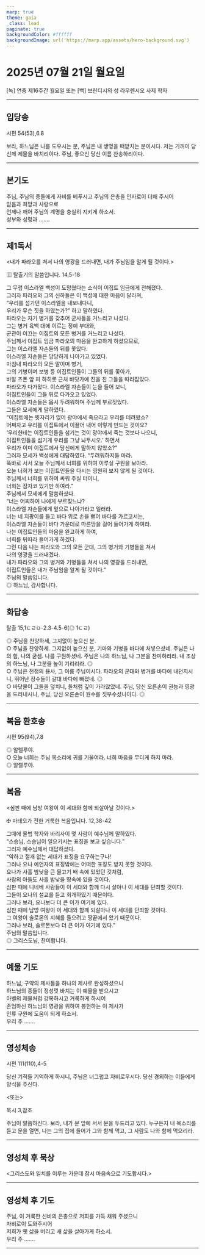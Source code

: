 ```yaml
---
marp: true
theme: gaia
_class: lead
paginate: true
backgroundColor: #ffffff
backgroundImage: url('https://marp.app/assets/hero-background.svg')
---
```


# 2025년 07월 21일 월요일

[녹] 연중 제16주간 월요일 또는 [백] 브린디시의 성 라우렌시오 사제 학자  




---

## 입당송

시편 54(53),6.8

보라, 하느님은 나를 도우시는 분, 주님은 내 생명을 떠받치는 분이시다. 저는 기꺼이 당신께 제물을 바치리이다. 주님, 좋으신 당신 이름 찬송하리이다.  
  


---

## 본기도

주님, 주님의 종들에게 자비를 베푸시고 주님의 은총을 인자로이 더해 주시어  
믿음과 희망과 사랑으로  
언제나 깨어 주님의 계명을 충실히 지키게 하소서.  
성부와 성령과 …….  
  


---

## 제1독서

<내가 파라오를 쳐서 나의 영광을 드러내면, 내가 주님임을 알게 될 것이다.>

▥ 탈출기의 말씀입니다. 14,5-18

그 무렵 이스라엘 백성이 도망쳤다는 소식이 이집트 임금에게 전해졌다.  
그러자 파라오와 그의 신하들은 이 백성에 대한 마음이 달라져,  
“우리를 섬기던 이스라엘을 내보내다니,  
우리가 무슨 짓을 하였는가?” 하고 말하였다.  
파라오는 자기 병거를 갖추어 군사들을 거느리고 나섰다.  
그는 병거 육백 대에 이르는 정예 부대와,  
군관이 이끄는 이집트의 모든 병거를 거느리고 나섰다.  
주님께서 이집트 임금 파라오의 마음을 완고하게 하셨으므로,  
그는 이스라엘 자손들의 뒤를 쫓았다.  
이스라엘 자손들은 당당하게 나아가고 있었다.  
마침내 파라오의 모든 말이며 병거,  
그의 기병이며 보병 등 이집트인들이 그들의 뒤를 쫓아가,  
바알 츠폰 앞 피 하히롯 근처 바닷가에 진을 친 그들을 따라잡았다.  
파라오가 다가왔다. 이스라엘 자손들이 눈을 들어 보니,  
이집트인들이 그들 뒤로 다가오고 있었다.  
이스라엘 자손들은 몹시 두려워하며 주님께 부르짖었다.  
그들은 모세에게 말하였다.  
“이집트에는 묏자리가 없어 광야에서 죽으라고 우리를 데려왔소?  
어쩌자고 우리를 이집트에서 이끌어 내어 이렇게 만드는 것이오?  
‘우리한테는 이집트인들을 섬기는 것이 광야에서 죽는 것보다 나으니,  
이집트인들을 섬기게 우리를 그냥 놔두시오.’ 하면서  
우리가 이미 이집트에서 당신에게 말하지 않았소?”  
그러자 모세가 백성에게 대답하였다. “두려워하지들 마라.  
똑바로 서서 오늘 주님께서 너희를 위하여 이루실 구원을 보아라.  
오늘 너희가 보는 이집트인들을 다시는 영원히 보지 않게 될 것이다.  
주님께서 너희를 위하여 싸워 주실 터이니,  
너희는 잠자코 있기만 하여라.”  
주님께서 모세에게 말씀하셨다.  
“너는 어찌하여 나에게 부르짖느냐?  
이스라엘 자손들에게 앞으로 나아가라고 일러라.  
너는 네 지팡이를 들고 바다 위로 손을 뻗어 바다를 가르고서는,  
이스라엘 자손들이 바다 가운데로 마른땅을 걸어 들어가게 하여라.  
나는 이집트인들의 마음을 완고하게 하여,  
너희를 뒤따라 들어가게 하겠다.  
그런 다음 나는 파라오와 그의 모든 군대, 그의 병거와 기병들을 쳐서  
나의 영광을 드러내겠다.  
내가 파라오와 그의 병거와 기병들을 쳐서 나의 영광을 드러내면,  
이집트인들은 내가 주님임을 알게 될 것이다.”  
주님의 말씀입니다.  
◎ 하느님, 감사합니다.  
  


---

## 화답송

탈출 15,1ㄷㄹㅁ-2.3-4.5-6(◎ 1ㄷㄹ)

◎ 주님을 찬양하세, 그지없이 높으신 분.  
○ 주님을 찬양하세. 그지없이 높으신 분, 기마와 기병을 바다에 처넣으셨네. 주님은 나의 힘, 나의 굳셈. 나를 구원하셨네. 주님은 나의 하느님, 나 그분을 찬미하리라. 내 조상의 하느님, 나 그분을 높이 기리리라. ◎  
○ 주님은 전쟁의 용사, 그 이름 주님이시다. 파라오의 군대와 병거를 바다에 내던지시니, 뛰어난 장수들이 갈대 바다에 빠졌네. ◎  
○ 바닷물이 그들을 덮치니, 돌처럼 깊이 가라앉았네. 주님, 당신 오른손이 권능과 영광을 드러내시니, 주님, 당신 오른손이 원수를 짓부수셨나이다. ◎  
  


---

## 복음 환호송

시편 95(94),7.8

◎ 알렐루야.  
○ 오늘 너희는 주님 목소리에 귀를 기울여라. 너희 마음을 무디게 하지 마라.  
◎ 알렐루야.  
  


---

## 복음

<심판 때에 남방 여왕이 이 세대와 함께 되살아날 것이다.>

✠ 마태오가 전한 거룩한 복음입니다. 12,38-42

그때에 율법 학자와 바리사이 몇 사람이 예수님께 말하였다.  
“스승님, 스승님이 일으키시는 표징을 보고 싶습니다.”  
그러자 예수님께서 대답하셨다.  
“악하고 절개 없는 세대가 표징을 요구하는구나!  
그러나 요나 예언자의 표징밖에는 어떠한 표징도 받지 못할 것이다.  
요나가 사흘 밤낮을 큰 물고기 배 속에 있었던 것처럼,  
사람의 아들도 사흘 밤낮을 땅속에 있을 것이다.  
심판 때에 니네베 사람들이 이 세대와 함께 다시 살아나 이 세대를 단죄할 것이다.  
그들이 요나의 설교를 듣고 회개하였기 때문이다.  
그러나 보라, 요나보다 더 큰 이가 여기에 있다.  
심판 때에 남방 여왕이 이 세대와 함께 되살아나 이 세대를 단죄할 것이다.  
그 여왕이 솔로몬의 지혜를 들으려고 땅끝에서 왔기 때문이다.  
그러나 보라, 솔로몬보다 더 큰 이가 여기에 있다.”  
주님의 말씀입니다.  
◎ 그리스도님, 찬미합니다.  
  


---

## 예물 기도

하느님, 구약의 제사들을 하나의 제사로 완성하셨으니  
하느님의 종들이 정성껏 바치는 이 예물을 받으시고  
아벨의 제물처럼 강복하시고 거룩하게 하시어  
존엄하신 하느님의 영광을 위하여 봉헌하는 이 제사가  
인류 구원에 도움이 되게 하소서.  
우리 주 …….  
  


---

## 영성체송

시편 111(110),4-5

당신 기적들 기억하게 하시니, 주님은 너그럽고 자비로우시다. 당신 경외하는 이들에게 양식을 주신다.  
  
<또는>  
  
묵시 3,참조  
  
주님이 말씀하신다. 보라, 내가 문 앞에 서서 문을 두드리고 있다. 누구든지 내 목소리를 듣고 문을 열면, 나는 그의 집에 들어가 그와 함께 먹고, 그 사람도 나와 함께 먹으리라.  


---

## 영성체 후 묵상

<그리스도와 일치를 이루는 가운데 잠시 마음속으로 기도합시다.>  


---

## 영성체 후 기도

주님, 이 거룩한 신비의 은총으로 저희를 가득 채워 주셨으니  
자비로이 도와주시어  
저희가 옛 삶을 버리고 새 삶을 살아가게 하소서.  
우리 주 …….  
  


---
